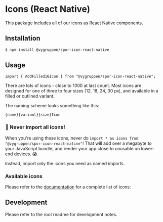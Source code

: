 # Icons (React Native)

This package includes all of our icons as React Native components.

## Installation

```bash
$ npm install @vygruppen/spor-icon-react-native
```

## Usage

```tsx
import { AddFilled16Icon } from "@vygruppen/spor-icon-react-native";
```

There are lots of icons - close to 1000 at last count. Most icons are designed for one of three to four sizes (12, 18, 24, 30 px), and available in a filled or outlined variant.

The naming scheme looks something like this:

```
{name}{variant}{size}Icon
```

### 🚨 Never import all icons!

When you're using these icons, never do `import * as icons from "@vygruppen/spor-icon-react-native"`! That will add over a megabyte to your JavaScript bundle, and render your app close to unusable on lower-end devices. 😱

Instead, import only the icons you need as named imports.

### Available icons

Please refer to the [documentation](https://spor.vy.no/resources/icons) for a complete list of icons:

## Development

Please refer to the root readme for development notes.
